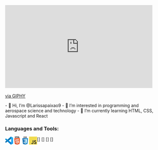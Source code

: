 <iframe src="https://giphy.com/embed/ekjmhJUGHJm7FC4Juo" width="480" height="270" frameBorder="0" class="giphy-embed" allowFullScreen></iframe><p><a href="https://giphy.com/gifs/coding-programming-software-engineering-ekjmhJUGHJm7FC4Juo">via GIPHY</a></p>
- 👋 Hi, I’m @Larissapaixao9
- 👀 I’m interested in programming and aerospace science and technology
- 🌱 I’m currently learning HTML, CSS, Javascript and React


<br/>

### Languages and Tools:

[<img align="left" alt="Visual Studio Code" width="26px" src="https://raw.githubusercontent.com/github/explore/80688e429a7d4ef2fca1e82350fe8e3517d3494d/topics/visual-studio-code/visual-studio-code.png" />]
[<img align="left" alt="HTML5" width="26px" src="https://raw.githubusercontent.com/github/explore/80688e429a7d4ef2fca1e82350fe8e3517d3494d/topics/html/html.png" />]
[<img align="left" alt="CSS3" width="26px" src="https://raw.githubusercontent.com/github/explore/80688e429a7d4ef2fca1e82350fe8e3517d3494d/topics/css/css.png" />]
[<img align="left" alt="JavaScript" width="26px" src="https://raw.githubusercontent.com/github/explore/80688e429a7d4ef2fca1e82350fe8e3517d3494d/topics/javascript/javascript.png" />]

<!---
Larissapaixao9/Larissapaixao9 is a ✨ special ✨ repository because its `README.md` (this file) appears on your GitHub profile.
You can click the Preview link to take a look at your changes.
--->

